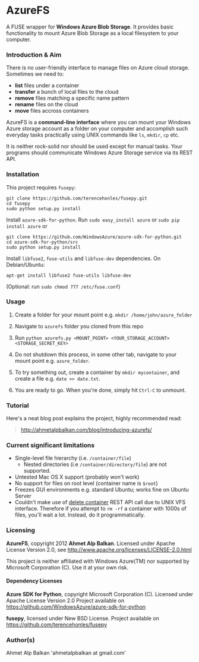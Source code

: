 AzureFS
=======

A FUSE wrapper for **Windows Azure Blob Storage**. It provides basic
functionality to mount Azure Blob Storage as a local filesystem to
your computer.

### Introduction & Aim

There is no user-friendly interface to manage files on Azure cloud 
storage. Sometimes we need to:

* **list** files under a container
* **transfer** a bunch of local files to the cloud
* **remove** files matching a specific name pattern
* **rename** files on the cloud
* **move** files accross containers

AzureFS is a **command-line interface** where you can mount your Windows
Azure storage account as a folder on your computer and accomplish
such everyday tasks practically using UNIX commands like `ls`, `mkdir`, `cp` etc.

It is neither rock-solid nor should be used except for manual tasks. 
Your programs should communicate Windows Azure Storage service via
its REST API.

### Installation

This project requires `fusepy`:

```
git clone https://github.com/terencehonles/fusepy.git
cd fusepy
sudo python setup.py install
```

Install `azure-sdk-for-python`. Run `sudo easy_install azure` or `sudo pip install azure` or

```
git clone https://github.com/WindowsAzure/azure-sdk-for-python.git
cd azure-sdk-for-python/src
sudo python setup.py install
```

Install `libfuse2`, `fuse-utils` and `libfuse-dev` dependencies.
On Debian/Ubuntu:

```
apt-get install libfuse2 fuse-utils libfuse-dev
```

(Optional: run `sudo chmod 777 /etc/fuse.conf`)

### Usage

1. Create a folder for your mount point e.g. `mkdir /home/john/azure_folder`

2. Navigate to `azurefs` folder you cloned from this repo

3. Run `python azurefs.py <MOUNT_POINT> <YOUR_STORAGE_ACCOUNT> <STORAGE_SECRET_KEY>`

4. Do not shutdown this process, in some other tab, navigate to your mount
point e.g. `azure_folder`.

5. To try something out, create a container by `mkdir mycontainer`, and create
a file e.g. `date >> date.txt`.

6. You are ready to go. When you're done, simply hit `Ctrl-C` to unmount.

### Tutorial

Here's a neat blog post explains the project, highly recommended read:

> http://ahmetalpbalkan.com/blog/introducing-azurefs/

### Current significant limitations

* Single-level file hierarchy (i.e. `/container/file`)
    - Nested directories (i.e `/container/directory/file`) are not supported.
* Untested Mac OS X support (probably won't work)
* No support for files on root level (container name is `$root`)
* Freezes GUI environments e.g. standard Ubuntu; works fine on Ubuntu Server
* Couldn't make use of [delete container](http://msdn.microsoft.com/en-us/library/windowsazure/dd179408.aspx) REST API call due to UNIX VFS interface. 
Therefore if you attempt to `rm -rf` a container with 1000s of files, you'll wait a 
lot. Instead, do it programmatically.

### Licensing

**AzureFS**, copyright 2012 **Ahmet Alp Balkan**. Licensed under Apache
License Version 2.0, see http://www.apache.org/licenses/LICENSE-2.0.html

This project is neither affiliated with Windows Azure(TM) nor
supported by Microsoft Corporation (C). Use it at your own risk.

#### Dependency Licenses

**Azure SDK for Python**, copyright Microsoft Corporation (C). Licensed
under Apache License Version 2.0
Project available on https://github.com/WindowsAzure/azure-sdk-for-python

**fusepy**, licensed under New BSD License. Project available on
https://github.com/terencehonles/fusepy

### Author(s)

Ahmet Alp Balkan 'ahmetalpbalkan at gmail.com'

